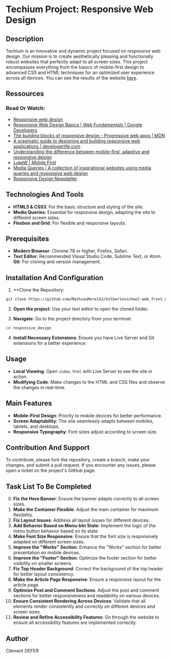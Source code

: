 # Techium Project: Responsive Web Design

## Description
Techium is an innovative and dynamic project focused on responsive web design. Our mission is to create aesthetically pleasing and functionally robust websites that perfectly adapt to all screen sizes. This project encompasses everything from the basics of mobile-first design to advanced CSS and HTML techniques for an optimized user experience across all devices. You can see the results of the website [here](https://mathieumorel62.github.io/holbertonschool-web_front_end/responsive_design/10-index.html#).

## Ressources
### Read Or Watch:
- [Responsive web design](https://intranet.hbtn.io/concepts/872)
- [Responsive Web Design Basics | Web Fundamentals | Google Developers](https://web.dev/articles/responsive-web-design-basics?hl=fr)
- [The building blocks of responsive design - Progressive web apps | MDN](https://developer.mozilla.org/en-US/docs/Learn/CSS/CSS_layout/Responsive_Design)
- [A pragmatic guide to designing and building responsive web applications | developerlife.com](https://developerlife.com/2019/08/25/guide-to-building-responsive-web-apps/)
- [Understanding the difference between mobile-first, adaptive and responsive design](https://fredericgonzalo.com/en/understanding-the-difference-between-mobile-first-adaptive-and-responsive-design/)
- [LukeW | Mobile First](https://www.lukew.com/ff/entry.asp?933)
- [Media Queries | A collection of inspirational websites using media queries and responsive web design](https://mediaqueri.es)
- [Responsive Design Newsletter](https://bytes.dev/?s=rwd)

## Technologies And Tools
- **HTML5 & CSS3**: For the basic structure and styling of the site.
- **Media Queries**: Essential for responsive design, adapting the site to different screen sizes.
- **Flexbox and Grid**: For flexible and responsive layouts.

## Prerequisites
- **Modern Browser**: Chrome 78 or higher, Firefox, Safari.
- **Text Editor**: Recommended Visual Studio Code, Sublime Text, or Atom.
**Git**: For cloning and version management.

## Installation And Configuration
1. **Clone the Repository:

```bash
git clone https://github.com/MathieuMorel62/holbertonschool-web_front_end.git
```

2. **Open the project**: Use your text editor to open the cloned folder.

3. **Navigate**: Go to the project directory from your terminal:

```bash
cd responsive_design
```

4. **Install Necessary Extensions**: Ensure you have Live Server and Git extensions for a better experience.

## Usage
- **Local Viewing**: Open `index.html` with Live Server to see the site in action.
- **Modifying Code**: Make changes to the HTML and CSS files and observe the changes in real-time.

## Main Features
- **Mobile-First Design**: Priority to mobile devices for better performance.
- **Screen Adaptability**: The site seamlessly adapts between mobiles, tablets, and desktops.
- **Responsive Typography**: Font sizes adjust according to screen size.

## Contribution And Support
To contribute, please fork the repository, create a branch, make your changes, and submit a pull request. If you encounter any issues, please open a ticket on the project's GitHub page.

## Task List To Be Completed
0. **Fix the Hero Banner**: Ensure the banner adapts correctly to all screen sizes.
1. **Make the Container Flexible**: Adjust the main container for maximum flexibility.
2. **Fix Layout Issues**: Address all layout issues for different devices.
3. **Add Behavior Based on Menu-btn State**: Implement the logic of the menu button behavior based on its state.
4. **Make Font Size Responsive**: Ensure that the font size is responsively adapted on different screen sizes.
5. **Improve the "Works" Section**: Enhance the "Works" section for better presentation on mobile devices.
6. **Improve the "Footer" Section**: Optimize the footer section for better visibility on smaller screens.
7. **Fix Top Header Background**: Correct the background of the top header for better layout consistency.
8. **Make the Article Page Responsive**: Ensure a responsive layout for the article page.
9. **Optimize Post and Comment Sections**: Adjust the post and comment sections for better responsiveness and readability on various devices.
10. **Ensure Consistent Rendering Across Devices**: Validate that all elements render consistently and correctly on different devices and screen sizes.
11. **Review and Refine Accessibility Features**: Go through the website to ensure all accessibility features are implemented correctly.

## Author

Clément DEFER
